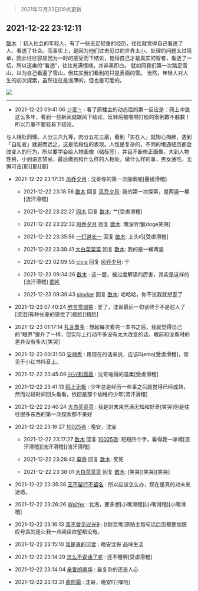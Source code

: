 > 2021年12月23日09点更新
<link rel="stylesheet" href="https://cdn.jsdelivr.net/gh/taotie6/sampleJSON@main/css/photo_show.css">
<meta name="referrer" content="no-referrer" />


 ## 2021-12-22 23:12:11 

 [㪚木](https://www.coolapk.com/feed/32302149?shareKey=ZmM5ZjFhMWU3MmFhNjFjMzRiOTQ~) ：初入社会的年轻人，有了一些无足轻重的经历，往往就觉得自己看透了人、看透了社会。而事实上，是因为他们过去见过的世界太小、处理的问题太过简单，因此往往容易因为一时的感受而下结论，觉得自己才是真实的智者，看透了一切。所以这类的“看透”，往往充满情绪，并非黑即白。<!--break-->
就如同我们第一次踏足雪山，以为自己看遍了雪山，但其实我们看到的只是表面的雪。
当然，年轻人对人生的初次探索，虽然往往是浅薄的，但也是可爱的。 

<div class="album">
<img class="img-item" src="http://image.coolapk.com/feed/2019/0412/17/1081091_1555060673_5592@400x225.gif" />
</div>

 ------- 

- 2021-12-23 09:41:06 [ジ衮丶](uid=494451) : 看了原楼主的动态后的第一反应是：网上冲浪这么多年，看到一些新闻就跟风下结论，反转后被啪啪打脸的案例数不胜数！所以万事不要轻易下结论。

与人相处同理。人分三六九等，肉分五花三层，看到「实在人」就掏心掏肺，遇到「自私者」就避而远之，这是低段位的表现。人性是复杂的<!--break-->，不同的境遇经历都会改变人的行为，所以要学会给人物画像（贴标签），并且不断修正画像，大到人物性格，小到语言禁忌，最后做到和什么样的人相处，做什么样的事，男女通吃，无懈可击[耶][耶][耶] 

- 2021-12-22 23:17:35 [风乔夕月](uid=2725527) : 沈哥你的第一次探索呢[墨镜滑稽] 

    - 2021-12-22 23:18:56 [㪚木](uid=1081091) 回复 [风乔夕月](uid=2725527): 我的第一次探索，是两竖一横[流汗滑稽] 

    - 2021-12-22 23:22:27 [同木](uid=1025864) 回复 [㪚木](uid=1081091): 艹[受虐滑稽] 

    - 2021-12-22 23:22:32 [风乔夕月](uid=2725527) 回复 [㪚木](uid=1081091): 俺没听懂[doge笑哭] 

    - 2021-12-22 23:35:56 [一灯道长一](uid=2901910) 回复 [㪚木](uid=1081091): 上头吗[受虐滑稽] 

    - 2021-12-22 23:39:41 [大白菜菜菜](uid=2081020) 回复 [㪚木](uid=1081091): 我的是一横两竖 

    - 2021-12-23 02:09:55 [cicia](uid=6177749) 回复 [风乔夕月](uid=2725527): 干 

    - 2021-12-23 09:34:26 [㪚木](uid=1081091) : 这一层，被过度解读的厉害，其实是这样的[流汗滑稽] [图片](http://image.coolapk.com/feed/2021/1223/09/1081091_c5627d62_3265_8095_634@1080x2345.png)

    - 2021-12-23 09:39:43 [sinyker](uid=684334) 回复 [㪚木](uid=1081091): 哈哈哈，你不说我就想歪了 

- 2021-12-23 07:40:24 [醉言赏烟霄](uid=1066979) : 爱了，沈哥最后一句话终于不是怼人了[流泪]有种长辈的感觉了[捂脸][捂脸] 

- 2021-12-23 01:17:14 [扎瓦鲁多](uid=4160218) : 想起每次看完一本书之后，我就觉得自己的“眼界”提升了一样，但实际上行动不多没有太大改变的话，眼前和没看时的差异没有多大[笑哭] 

- 2021-12-23 00:31:50 [安喃秀](uid=2237599) : 用现在的话来说，应该叫emo[受虐滑稽]，常见于小红书抖音上。 

- 2021-12-22 23:45:09 [兴兴和霞霞](uid=2029334) : 沈哥难得的温柔[受虐滑稽] 

- 2021-12-22 23:41:13 [陌上无极](uid=1205770) : 少年总是经历一些事之后就觉得已经成熟，然而过段时间回头看看，依旧是那个幼稚的少年[流汗滑稽] 

- 2021-12-22 23:40:24 [大白菜菜菜](uid=2081020) : 我是对未来充满无知和好奇[笑哭]但是往往很多东西的第一次探索都不美好 

- 2021-12-22 23:16:27 [10025尧](uid=632619) : 晚安，沈宝 

    - 2021-12-22 23:17:27 [㪚木](uid=1081091) 回复 [10025尧](uid=632619): 短短四个字，看得我一哆嗦[流汗滑稽][流汗滑稽][流汗滑稽] 

    - 2021-12-22 23:28:42 [莫奇](uid=131936) 回复 [㪚木](uid=1081091): 笑死 

    - 2021-12-22 23:38:01 [大白菜菜菜](uid=2081020) 回复 [㪚木](uid=1081091): [笑哭][笑哭][笑哭] 

- 2021-12-22 23:35:38 [王不留行不留名](uid=2399458) : 所以应该怎么办，现在是真的对未来迷惑。 

- 2021-12-22 23:26:26 [WsiYer](uid=3832235) : 北海，要多想[小嘴滑稽][小嘴滑稽][小嘴滑稽] 

- 2021-12-22 23:16:13 [我不曾见过光9](uid=1784401) : [t耐克嘴]原贴主每句话后面都要加感叹号真的是让我一点阅读欲望都没有。 

- 2021-12-22 23:15:10 [我是真的可爱](uid=731138) : 晚安沈哥  品味生活 

- 2021-12-22 23:14:29 [怎么不说话了呢](uid=16756593) : 还不睡啊[受虐滑稽] 

- 2021-12-22 23:14:04 [亲爱的李华](uid=1323228) : 最复杂的还是人心 

- 2021-12-22 23:13:31 [慕颜霜](uid=3801065) : 沈哥，晚安吖[嘿哈] 


